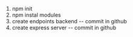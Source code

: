 1. npm init
2. npm instal modules
3. create endpoints backend -- commit in github
4. create express server -- commit in github

